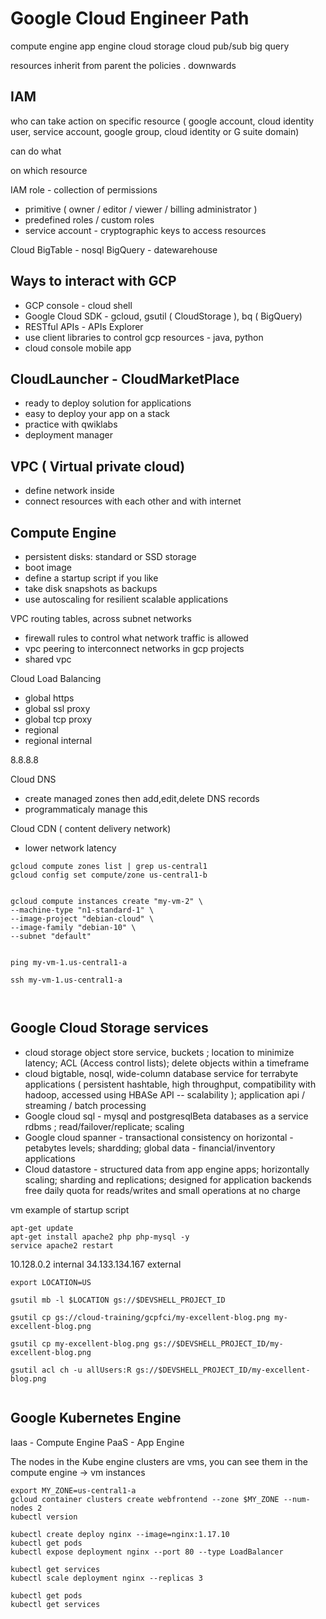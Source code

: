 # Google Cloud Engineer Path

compute engine
app engine
cloud storage
cloud pub/sub
big query

resources inherit from parent the policies . downwards

IAM
---- 

who can take action on specific resource ( google account, cloud identity user, service account, google group, cloud identity or G suite domain)

can do what

on which resource

IAM role - collection of permissions

- primitive ( owner / editor / viewer / billing administrator )
- predefined roles / custom roles
- service account - cryptographic keys to access resources



Cloud BigTable - nosql
BigQuery - datewarehouse

Ways to interact with GCP
-----------------------
- GCP console - cloud shell
- Google Cloud SDK - gcloud, gsutil ( CloudStorage ), bq ( BigQuery)
- RESTful APIs - APIs Explorer
- use client libraries to control gcp resources - java, python
- cloud console mobile app


CloudLauncher - CloudMarketPlace
--------------------------------

- ready to deploy solution for applications
- easy to deploy your app on a stack
- practice with qwiklabs
- deployment manager

VPC ( Virtual private cloud)
----------------------------
- define network inside
- connect resources with each other and with internet

Compute Engine
---------------
- persistent disks: standard or SSD storage
- boot image
- define a startup script if you like
- take disk snapshots as backups
- use autoscaling for resilient scalable applications



VPC routing tables, across subnet networks

- firewall rules to control what network traffic is allowed
- vpc peering to interconnect networks in gcp projects
- shared vpc

Cloud Load Balancing
- global https
- global ssl proxy
- global tcp proxy
- regional
- regional internal

8.8.8.8

Cloud DNS
- create managed zones then add,edit,delete DNS records
- programmaticaly manage this


Cloud CDN ( content delivery network)
- lower network latency

```
gcloud compute zones list | grep us-central1
gcloud config set compute/zone us-central1-b


gcloud compute instances create "my-vm-2" \
--machine-type "n1-standard-1" \
--image-project "debian-cloud" \
--image-family "debian-10" \
--subnet "default"


ping my-vm-1.us-central1-a

ssh my-vm-1.us-central1-a



```


Google Cloud Storage services
------------------------

- cloud storage object store service, buckets ; location to minimize latency; ACL (Access control lists); delete objects within a timeframe
- cloud bigtable, nosql, wide-column database service for terrabyte applications ( persistent hashtable, high throughput, compatibility with hadoop, accessed using HBASe API -- scalability ); application api / streaming / batch processing
- Google cloud sql - mysql and postgresqlBeta databases as a service rdbms ; read/failover/replicate; scaling
- Google cloud spanner - transactional consistency on horizontal - petabytes levels; shardding; global data - financial/inventory applications
- Cloud datastore - structured data from app engine apps; horizontally scaling; sharding and replications; designed for application backends
free daily quota for reads/writes and small operations at no charge


vm example of startup script
```
apt-get update
apt-get install apache2 php php-mysql -y
service apache2 restart
```

10.128.0.2 internal
34.133.134.167 external

```
export LOCATION=US

gsutil mb -l $LOCATION gs://$DEVSHELL_PROJECT_ID

gsutil cp gs://cloud-training/gcpfci/my-excellent-blog.png my-excellent-blog.png

gsutil cp my-excellent-blog.png gs://$DEVSHELL_PROJECT_ID/my-excellent-blog.png

gsutil acl ch -u allUsers:R gs://$DEVSHELL_PROJECT_ID/my-excellent-blog.png


```

Google Kubernetes Engine
------------------------

Iaas - Compute Engine
PaaS - App Engine


The nodes in the Kube engine clusters are vms, you can see them in the compute engine -> vm instances


```
export MY_ZONE=us-central1-a
gcloud container clusters create webfrontend --zone $MY_ZONE --num-nodes 2
kubectl version

kubectl create deploy nginx --image=nginx:1.17.10
kubectl get pods
kubectl expose deployment nginx --port 80 --type LoadBalancer

kubectl get services
kubectl scale deployment nginx --replicas 3

kubectl get pods
kubectl get services
```